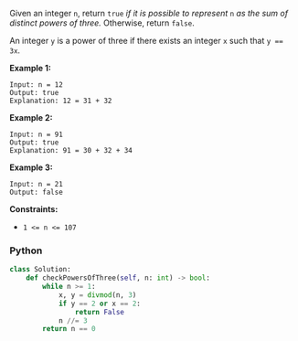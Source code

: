 Given an integer  `n`, return  `true`  _if it is possible to represent_ `n` _as the sum of distinct powers of three._
Otherwise, return  `false`.

An integer  `y`  is a power of three if there exists an integer  `x`  such that  `y == 3x`.

**Example 1:**

```
Input: n = 12
Output: true
Explanation: 12 = 31 + 32
```

**Example 2:**

```
Input: n = 91
Output: true
Explanation: 91 = 30 + 32 + 34
```

**Example 3:**

```
Input: n = 21
Output: false
```

**Constraints:**

- `1 <= n <= 107`

### Python

```python
class Solution:
    def checkPowersOfThree(self, n: int) -> bool:
        while n >= 1:
            x, y = divmod(n, 3)
            if y == 2 or x == 2:
                return False
            n //= 3
        return n == 0
```